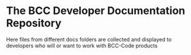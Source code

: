 ﻿# The BCC Developer Documentation Repository

Here files from different docs folders are collected and displayed to developers who will or want to work with BCC-Code products